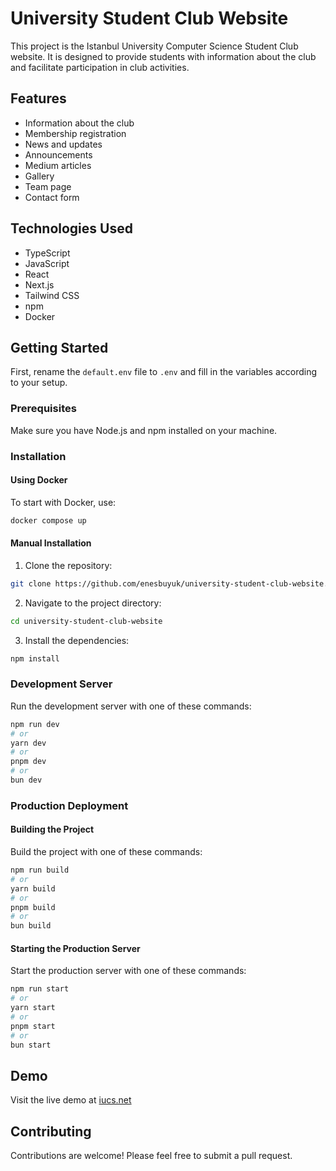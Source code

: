 # University Student Club Website

This project is the Istanbul University Computer Science Student Club website. It is designed to provide students with information about the club and facilitate participation in club activities.

## Features

- Information about the club
- Membership registration
- News and updates
- Announcements
- Medium articles
- Gallery
- Team page
- Contact form

## Technologies Used

- TypeScript
- JavaScript
- React
- Next.js
- Tailwind CSS
- npm
- Docker

## Getting Started

First, rename the `default.env` file to `.env` and fill in the variables according to your setup.

### Prerequisites

Make sure you have Node.js and npm installed on your machine.

### Installation

#### Using Docker

To start with Docker, use:

```bash
docker compose up
```

#### Manual Installation

1. Clone the repository:
```bash
git clone https://github.com/enesbuyuk/university-student-club-website.git
```

2. Navigate to the project directory:
```bash
cd university-student-club-website
```

3. Install the dependencies:
```bash
npm install
```

### Development Server

Run the development server with one of these commands:

```bash
npm run dev
# or
yarn dev
# or
pnpm dev
# or
bun dev
```

### Production Deployment

#### Building the Project

Build the project with one of these commands:

```bash
npm run build
# or
yarn build
# or
pnpm build
# or
bun build
```

#### Starting the Production Server

Start the production server with one of these commands:

```bash
npm run start
# or
yarn start
# or
pnpm start
# or
bun start
```

## Demo

Visit the live demo at [iucs.net](https://iucs.net/)

## Contributing

Contributions are welcome! Please feel free to submit a pull request.
